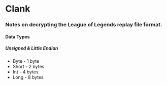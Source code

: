 # Clank
### Notes on decrypting the League of Legends replay file format.

#### Data Types
##### Unsigned & Little Endian
* Byte - 1 byte
* Short - 2 bytes
* Int - 4 bytes
* Long - 8 bytes
